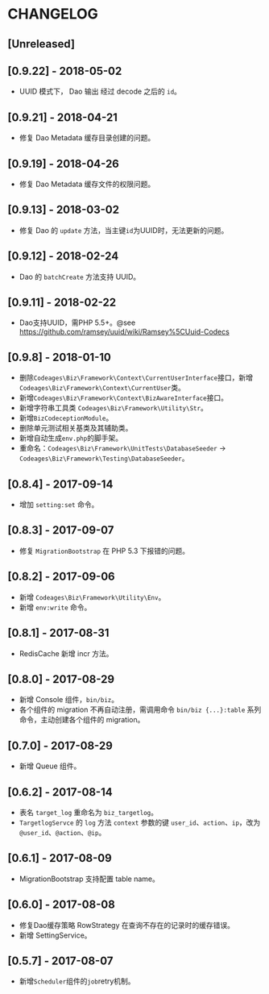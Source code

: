 # CHANGELOG

## [Unreleased]

## [0.9.22] - 2018-05-02

* UUID 模式下， Dao 输出 经过 decode 之后的 `id`。

## [0.9.21] - 2018-04-21

* 修复 Dao Metadata 缓存目录创建的问题。

## [0.9.19] - 2018-04-26

* 修复 Dao Metadata 缓存文件的权限问题。

## [0.9.13] - 2018-03-02

* 修复 Dao 的 `update` 方法，当主键`id`为UUID时，无法更新的问题。

## [0.9.12] - 2018-02-24

* Dao 的 `batchCreate` 方法支持 UUID。

## [0.9.11] - 2018-02-22

* Dao支持UUID，需PHP 5.5+。@see https://github.com/ramsey/uuid/wiki/Ramsey%5CUuid-Codecs

## [0.9.8] - 2018-01-10

* 删除`Codeages\Biz\Framework\Context\CurrentUserInterface`接口，新增 `Codeages\Biz\Framework\Context\CurrentUser`类。
* 新增`Codeages\Biz\Framework\Context\BizAwareInterface`接口。
* 新增字符串工具类 `Codeages\Biz\Framework\Utility\Str`。
* 新增`BizCodeceptionModule`。
* 删除单元测试相关基类及其辅助类。
* 新增自动生成`env.php`的脚手架。
* 重命名：`Codeages\Biz\Framework\UnitTests\DatabaseSeeder` -> `Codeages\Biz\Framework\Testing\DatabaseSeeder`。

## [0.8.4] - 2017-09-14

* 增加 `setting:set` 命令。

## [0.8.3] - 2017-09-07

* 修复 `MigrationBootstrap` 在 PHP 5.3 下报错的问题。

## [0.8.2] - 2017-09-06

* 新增 `Codeages\Biz\Framework\Utility\Env`。
* 新增 `env:write` 命令。

## [0.8.1] - 2017-08-31

* RedisCache 新增 incr 方法。

## [0.8.0] - 2017-08-29

* 新增 Console 组件，`bin/biz`。
* 各个组件的 migration 不再自动注册，需调用命令 `bin/biz {...}:table` 系列命令，主动创建各个组件的 migration。

## [0.7.0] - 2017-08-29

* 新增 Queue 组件。

## [0.6.2] - 2017-08-14

* 表名 `target_log` 重命名为 `biz_targetlog`。
* `TargetlogServce` 的 `log` 方法 `context` 参数的键 `user_id`、`action`、`ip`，改为 `@user_id`、`@action`、`@ip`。

## [0.6.1] - 2017-08-09

* MigrationBootstrap 支持配置 table name。

## [0.6.0] - 2017-08-08

* 修复Dao缓存策略 RowStrategy 在查询不存在的记录时的缓存错误。
* 新增 SettingService。

## [0.5.7] - 2017-08-07

* 新增`Scheduler`组件的`job`retry机制。